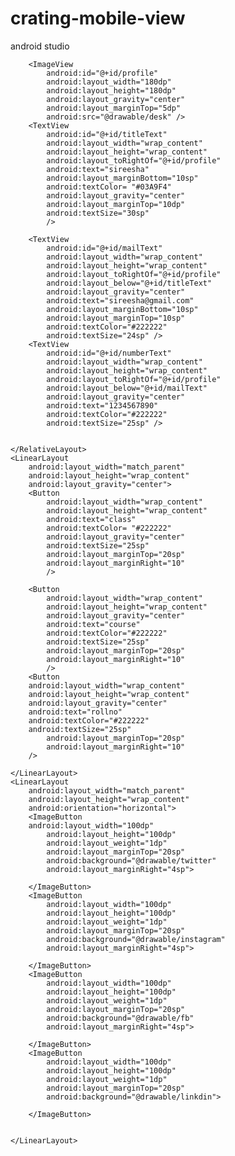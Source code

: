 # crating-mobile-view
android studio
<?xml version="1.0" encoding="utf-8"?>
<LinearLayout xmlns:android="http://schemas.android.com/apk/res/android"
    android:orientation="vertical"
    android:layout_width="match_parent"
    android:layout_height="match_parent">
    <RelativeLayout
        android:layout_width="match_parent"
        android:layout_height="wrap_content" >


        <ImageView
            android:id="@+id/profile"
            android:layout_width="180dp"
            android:layout_height="180dp"
            android:layout_gravity="center"
            android:layout_marginTop="5dp"
            android:src="@drawable/desk" />
        <TextView
            android:id="@+id/titleText"
            android:layout_width="wrap_content"
            android:layout_height="wrap_content"
            android:layout_toRightOf="@+id/profile"
            android:text="sireesha"
            android:layout_marginBottom="10sp"
            android:textColor= "#03A9F4"
            android:layout_gravity="center"
            android:layout_marginTop="10dp"
            android:textSize="30sp"
            />

        <TextView
            android:id="@+id/mailText"
            android:layout_width="wrap_content"
            android:layout_height="wrap_content"
            android:layout_toRightOf="@+id/profile"
            android:layout_below="@+id/titleText"
            android:layout_gravity="center"
            android:text="sireesha@gmail.com"
            android:layout_marginBottom="10sp"
            android:layout_marginTop="10sp"
            android:textColor="#222222"
            android:textSize="24sp" />
        <TextView
            android:id="@+id/numberText"
            android:layout_width="wrap_content"
            android:layout_height="wrap_content"
            android:layout_toRightOf="@+id/profile"
            android:layout_below="@+id/mailText"
            android:layout_gravity="center"
            android:text="1234567890"
            android:textColor="#222222"
            android:textSize="25sp" />


    </RelativeLayout>
    <LinearLayout
        android:layout_width="match_parent"
        android:layout_height="wrap_content"
        android:layout_gravity="center">
        <Button
            android:layout_width="wrap_content"
            android:layout_height="wrap_content"
            android:text="class"
            android:textColor= "#222222"
            android:layout_gravity="center"
            android:textSize="25sp"
            android:layout_marginTop="20sp"
            android:layout_marginRight="10"
            />

        <Button
            android:layout_width="wrap_content"
            android:layout_height="wrap_content"
            android:layout_gravity="center"
            android:text="course"
            android:textColor="#222222"
            android:textSize="25sp"
            android:layout_marginTop="20sp"
            android:layout_marginRight="10"
            />
        <Button
        android:layout_width="wrap_content"
        android:layout_height="wrap_content"
        android:layout_gravity="center"
        android:text="rollno"
        android:textColor="#222222"
        android:textSize="25sp"
            android:layout_marginTop="20sp"
            android:layout_marginRight="10"
        />

    </LinearLayout>
    <LinearLayout
        android:layout_width="match_parent"
        android:layout_height="wrap_content"
        android:orientation="horizontal">
        <ImageButton
        android:layout_width="100dp"
            android:layout_height="100dp"
            android:layout_weight="1dp"
            android:layout_marginTop="20sp"
            android:background="@drawable/twitter"
            android:layout_marginRight="4sp">

        </ImageButton>
        <ImageButton
            android:layout_width="100dp"
            android:layout_height="100dp"
            android:layout_weight="1dp"
            android:layout_marginTop="20sp"
            android:background="@drawable/instagram"
            android:layout_marginRight="4sp">

        </ImageButton>
        <ImageButton
            android:layout_width="100dp"
            android:layout_height="100dp"
            android:layout_weight="1dp"
            android:layout_marginTop="20sp"
            android:background="@drawable/fb"
            android:layout_marginRight="4sp">

        </ImageButton>
        <ImageButton
            android:layout_width="100dp"
            android:layout_height="100dp"
            android:layout_weight="1dp"
            android:layout_marginTop="20sp"
            android:background="@drawable/linkdin">

        </ImageButton>


    </LinearLayout>



